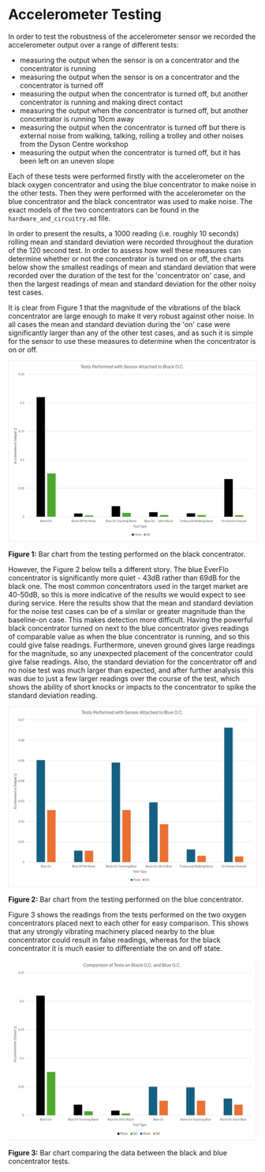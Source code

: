 # Accelerometer Testing

In order to test the robustness of the accelerometer sensor we recorded the accelerometer output over a range of different tests:
- measuring the output when the sensor is on a concentrator and the concentrator is running
- measuring the output when the sensor is on a concentrator and the concentrator is turned off
- measuring the output when the concentrator is turned off, but another concentrator is running and making direct contact
- measuring the output when the concentrator is turned off, but another concentrator is running 10cm away
- measuring the output when the concentrator is turned off but there is external noise from walking, talking, rolling a trolley and other noises from the Dyson Centre workshop
- measuring the output when the concentrator is turned off, but it has been left on an uneven slope

Each of these tests were performed firstly with the accelerometer on the black oxygen concentrator and using the blue concentrator to make noise in the other tests. Then they were performed with the accelerometer on the blue concentrator and the black concentrator was used to make noise. The exact models of the two concentrators can be found in the `hardware_and_circuitry.md` file.

In order to present the results, a 1000 reading (i.e. roughly 10 seconds) rolling mean and standard deviation were recorded throughout the duration of the 120 second test. In order to assess how well these measures can determine whether or not the concentrator is turned on or off, the charts below show the smallest readings of mean and standard deviation that were recorded over the duration of the test for the 'concentrator on' case, and then the largest readings of mean and standard deviation for the other noisy test cases.

It is clear from Figure 1 that the magnitude of the vibrations of the black concentrator are large enough to make it very robust against other noise. In all cases the mean and standard deviation during the 'on' case were significantly larger than any of the other test cases, and as such it is simple for the sensor to use these measures to determine when the concentrator is on or off.

<img src="assets/Black_tests.png" alt="bar chart of black oc tests" width="800"/>

**Figure 1:** Bar chart from the testing performed on the black concentrator.

However, the Figure 2 below tells a different story. The blue EverFlo concentrator is significantly more quiet - 43dB rather than 69dB for the black one. The most common concentrators used in the target market are 40-50dB, so this is more indicative of the results we would expect to see during service. Here the results show that the mean and standard deviation for the noise test cases can be of a similar or greater magnitude than the baseline-on case. This makes detection more difficult. Having the powerful black concentrator turned on next to the blue concentrator gives readings of comparable value as when the blue concentrator is running, and so this could give false readings. Furthermore, uneven ground gives large readings for the magnitude, so any unexpected placement of the concentrator could give false readings. Also, the standard deviation for the concentrator off and no noise test was much larger than expected, and after further analysis this was due to just a few larger readings over the course of the test, which shows the ability of short knocks or impacts to the concentrator to spike the standard deviation reading.

<img src="assets/Blue_tests.png" alt="bar chart of blue oc tests" width="800"/>

**Figure 2:** Bar chart from the testing performed on the blue concentrator.  

Figure 3 shows the readings from the tests performed on the two oxygen concentrators placed next to each other for easy comparison. This shows that any strongly vibrating machinery placed nearby to the blue concentrator could result in false readings, whereas for the black concentrator it is much easier to differentiate the on and off state.

<img src="assets/Blue_and_black_comparison.png" alt="comparison of blue and black tests" width="800"/>

**Figure 3:** Bar chart comparing the data between the black and blue concentrator tests.
